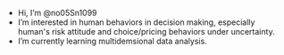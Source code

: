 - Hi, I’m @no05Sn1099
- I’m interested in human behaviors in decision making, especially human's risk attitude and choice/pricing behaviors under uncertainty.
- I’m currently learning multidemsional data analysis.

<!---
no05Sn1099/no05Sn1099 is a ✨ special ✨ repository because its `README.md` (this file) appears on your GitHub profile.
You can click the Preview link to take a look at your changes.
--->
